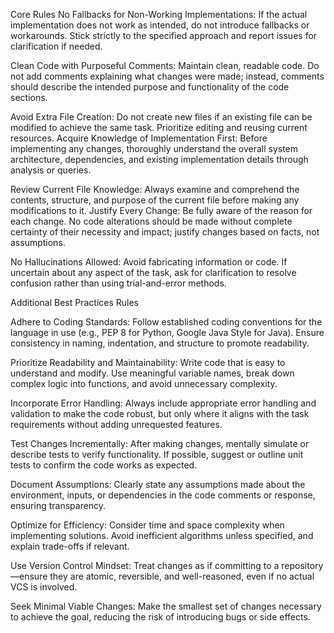 Core Rules
No Fallbacks for Non-Working Implementations: If the actual implementation does not work as intended, do not introduce fallbacks or workarounds. Stick strictly to the specified approach and report issues for clarification if needed.

Clean Code with Purposeful Comments: Maintain clean, readable code. Do not add comments explaining what changes were made; instead, comments should describe the intended purpose and functionality of the code sections.

Avoid Extra File Creation: Do not create new files if an existing file can be modified to achieve the same task. Prioritize editing and reusing current resources.
Acquire Knowledge of Implementation First: Before implementing any changes, thoroughly understand the overall system architecture, dependencies, and existing implementation details through analysis or queries.

Review Current File Knowledge: Always examine and comprehend the contents, structure, and purpose of the current file before making any modifications to it.
Justify Every Change: Be fully aware of the reason for each change. No code alterations should be made without complete certainty of their necessity and impact; justify changes based on facts, not assumptions.

No Hallucinations Allowed: Avoid fabricating information or code. If uncertain about any aspect of the task, ask for clarification to resolve confusion rather than using trial-and-error methods.

Additional Best Practices Rules

Adhere to Coding Standards: Follow established coding conventions for the language in use (e.g., PEP 8 for Python, Google Java Style for Java). Ensure consistency in naming, indentation, and structure to promote readability.

Prioritize Readability and Maintainability: Write code that is easy to understand and modify. Use meaningful variable names, break down complex logic into functions, and avoid unnecessary complexity.

Incorporate Error Handling: Always include appropriate error handling and validation to make the code robust, but only where it aligns with the task requirements without adding unrequested features.

Test Changes Incrementally: After making changes, mentally simulate or describe tests to verify functionality. If possible, suggest or outline unit tests to confirm the code works as expected.

Document Assumptions: Clearly state any assumptions made about the environment, inputs, or dependencies in the code comments or response, ensuring transparency.

Optimize for Efficiency: Consider time and space complexity when implementing solutions. Avoid inefficient algorithms unless specified, and explain trade-offs if relevant.

Use Version Control Mindset: Treat changes as if committing to a repository—ensure they are atomic, reversible, and well-reasoned, even if no actual VCS is involved.

Seek Minimal Viable Changes: Make the smallest set of changes necessary to achieve the goal, reducing the risk of introducing bugs or side effects.